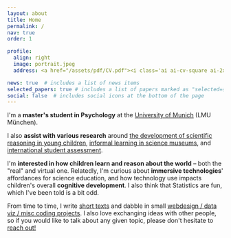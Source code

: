 ```yaml
---
layout: about
title: Home
permalink: /
nav: true
order: 1

profile:
  align: right
  image: portrait.jpeg
  address: <a href="/assets/pdf/CV.pdf"><i class='ai ai-cv-square ai-2x'></i></a> <a href="mailto:adaniabutto@gmail.com"><i class='fas fa-envelope fa-2x'></i></a> <a href="https://github.com/adaniabutto"><i class='fab fa-github fa-2x'></i></a><br><br>adaniabutto[at]gmail[dot]com

news: true  # includes a list of news items
selected_papers: true # includes a list of papers marked as "selected={true}"
social: false  # includes social icons at the bottom of the page
---
```

I'm a <b>master's student in Psychology</b> at the <a href="https://www.lmu.de/en/about-lmu/index.html">University of Munich</a> (LMU München).

I also <b>assist with various research</b> around <a href="https://www.psy.lmu.de/epp/forschung/explore/index.html">the development of scientific reasoning in young children</a>, <a href="https://www.edu.sot.tum.de/en/fil/research/laufende-projekte/instructional-prompts-in-the-museum/">informal learning in science museums</a>, and <a href="http://zib.education/en/home.html">international student assessment</a>.

I'm <b>interested in how children learn and reason about the world</b> – both the "real" and virtual one. Relatedly, I'm curious about <b>immersive technologies</b>' affordances for science education, and how technology use impacts children's overall <b>cognitive development</b>. I also think that Statistics are fun, which I've been told is a bit odd.

From time to time, I write <a href="/writings/">short texts</a> and dabble in small <a href="https://github.com/adaniabutto">webdesign / data viz / misc coding projects</a>. I also love exchanging ideas with other people, so if you would like to talk about any given topic, please don't hesitate to <a href="mailto:adaniabutto@gmail.com">reach out!</a><br><br>